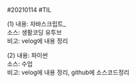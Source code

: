 #20210114
#TIL

(1)
내용: 자바스크립트_ <br>
소스: 생활코딩 유투브<br>
비고: velog에 내용 정리<br>

(2)
내용: 파이썬 <br>
소스: 수업<br>
비고: velog에 내용 정리, github에 소스코드정리 <br>

